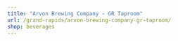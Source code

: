 ```yaml
---
title: "Arvon Brewing Company - GR Taproom"
url: /grand-rapids/arvon-brewing-company-gr-taproom/
shop: beverages
---
```

